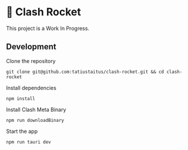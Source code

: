 # 🚀 Clash Rocket

This project is a Work In Progress.

## Development

Clone the repository

```shell
git clone git@github.com:tatiustaitus/clash-rocket.git && cd clash-rocket
```

Install dependencies

```shell
npm install
```

Install Clash Meta Binary

```shell
npm run downloadBinary
```

Start the app

```shell
npm run tauri dev
```
